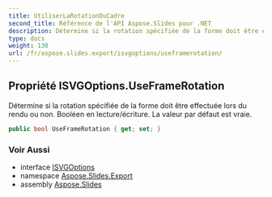 ```yaml
---
title: UtiliserLaRotationDuCadre
second_title: Référence de l'API Aspose.Slides pour .NET
description: Détermine si la rotation spécifiée de la forme doit être effectuée lors du rendu ou non. Booléen en lecture/écriture. La valeur par défaut est vraie.
type: docs
weight: 130
url: /fr/aspose.slides.export/isvgoptions/useframerotation/
---
```


## Propriété ISVGOptions.UseFrameRotation

Détermine si la rotation spécifiée de la forme doit être effectuée lors du rendu ou non. Booléen en lecture/écriture. La valeur par défaut est vraie.

```csharp
public bool UseFrameRotation { get; set; }
```

### Voir Aussi

* interface [ISVGOptions](../../isvgoptions)
* namespace [Aspose.Slides.Export](../../isvgoptions)
* assembly [Aspose.Slides](../../../)

<!-- NE PAS MODIFIER : généré par xmldocmd pour Aspose.Slides.dll -->
